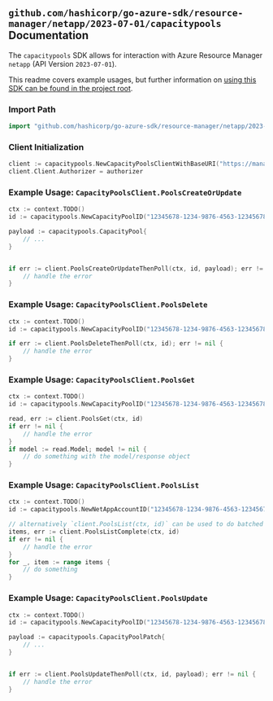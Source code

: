 
## `github.com/hashicorp/go-azure-sdk/resource-manager/netapp/2023-07-01/capacitypools` Documentation

The `capacitypools` SDK allows for interaction with Azure Resource Manager `netapp` (API Version `2023-07-01`).

This readme covers example usages, but further information on [using this SDK can be found in the project root](https://github.com/hashicorp/go-azure-sdk/tree/main/docs).

### Import Path

```go
import "github.com/hashicorp/go-azure-sdk/resource-manager/netapp/2023-07-01/capacitypools"
```


### Client Initialization

```go
client := capacitypools.NewCapacityPoolsClientWithBaseURI("https://management.azure.com")
client.Client.Authorizer = authorizer
```


### Example Usage: `CapacityPoolsClient.PoolsCreateOrUpdate`

```go
ctx := context.TODO()
id := capacitypools.NewCapacityPoolID("12345678-1234-9876-4563-123456789012", "example-resource-group", "netAppAccountName", "capacityPoolName")

payload := capacitypools.CapacityPool{
	// ...
}


if err := client.PoolsCreateOrUpdateThenPoll(ctx, id, payload); err != nil {
	// handle the error
}
```


### Example Usage: `CapacityPoolsClient.PoolsDelete`

```go
ctx := context.TODO()
id := capacitypools.NewCapacityPoolID("12345678-1234-9876-4563-123456789012", "example-resource-group", "netAppAccountName", "capacityPoolName")

if err := client.PoolsDeleteThenPoll(ctx, id); err != nil {
	// handle the error
}
```


### Example Usage: `CapacityPoolsClient.PoolsGet`

```go
ctx := context.TODO()
id := capacitypools.NewCapacityPoolID("12345678-1234-9876-4563-123456789012", "example-resource-group", "netAppAccountName", "capacityPoolName")

read, err := client.PoolsGet(ctx, id)
if err != nil {
	// handle the error
}
if model := read.Model; model != nil {
	// do something with the model/response object
}
```


### Example Usage: `CapacityPoolsClient.PoolsList`

```go
ctx := context.TODO()
id := capacitypools.NewNetAppAccountID("12345678-1234-9876-4563-123456789012", "example-resource-group", "netAppAccountName")

// alternatively `client.PoolsList(ctx, id)` can be used to do batched pagination
items, err := client.PoolsListComplete(ctx, id)
if err != nil {
	// handle the error
}
for _, item := range items {
	// do something
}
```


### Example Usage: `CapacityPoolsClient.PoolsUpdate`

```go
ctx := context.TODO()
id := capacitypools.NewCapacityPoolID("12345678-1234-9876-4563-123456789012", "example-resource-group", "netAppAccountName", "capacityPoolName")

payload := capacitypools.CapacityPoolPatch{
	// ...
}


if err := client.PoolsUpdateThenPoll(ctx, id, payload); err != nil {
	// handle the error
}
```
